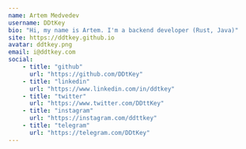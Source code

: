 ```yaml
---
name: Artem Medvedev
username: DDtKey
bio: "Hi, my name is Artem. I'm a backend developer (Rust, Java)"
site: https://ddtkey.github.io
avatar: ddtkey.png
email: i@ddtkey.com
social:
    - title: "github"
      url: "https://github.com/DDtKey"
    - title: "linkedin"
      url: "https://www.linkedin.com/in/ddtkey"
    - title: "twitter"
      url: "https://www.twitter.com/DDttKey"
    - title: "instagram"
      url: "https://instagram.com/ddttkey"
    - title: "telegram"
      url: "https://telegram.com/DDtKey"
---
```


